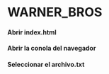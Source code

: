 # WARNER_BROS

#### Abrir index.html
#### Abrir la conola del navegador
#### Seleccionar el archivo.txt
